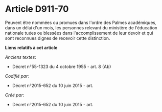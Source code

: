 # Article D911-70

Peuvent être nommées ou promues dans l'ordre des Palmes académiques, dans un délai d'un mois, les personnes relevant du
ministère de l'éducation nationale tuées ou blessées dans l'accomplissement de leur devoir et qui sont reconnues dignes de
recevoir cette distinction.

**Liens relatifs à cet article**

_Anciens textes_:

  - Décret n°55-1323 du 4 octobre 1955 - art. 8 (Ab)

_Codifié par_:

  - Décret n°2015-652 du 10 juin 2015 - art.

_Créé par_:

  - Décret n°2015-652 du 10 juin 2015 - art.
